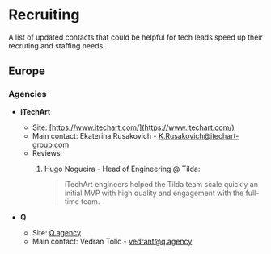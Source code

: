# Recruiting
A list of updated contacts that could be helpful for tech leads speed up their recruting and staffing needs.

## Europe
### Agencies

- **iTechArt**
    - Site: [https://www.itechart.com/](https://www.itechart.com/)
    - Main contact: Ekaterina Rusakovich - <K.Rusakovich@itechart-group.com>
    - Reviews:
        1. Hugo Nogueira - Head of Engineering @ Tilda: 

            > iTechArt engineers helped the Tilda team scale quickly an initial MVP with high quality and engagement with the full-time team.
    
- **Q**
    - Site: [Q.agency](https://Q.agency)
    - Main contact: Vedran Tolic - <vedrant@q.agency>

